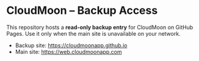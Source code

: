 # CloudMoon – Backup Access
This repository hosts a **read-only backup entry** for CloudMoon on GitHub Pages.
Use it only when the main site is unavailable on your network.

- Backup site: https://cloudmoonapp.github.io
- Main site: https://web.cloudmoonapp.com
